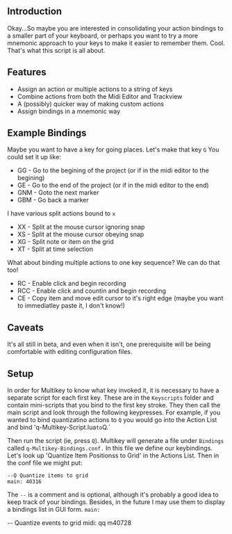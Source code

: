 ## Introduction
Okay...So maybe you are interested in consolidating your action bindings to a smaller part of your keyboard, or perhaps you want to try a more mnemonic approach to your keys to make it easier to remember them. Cool. That's what this script is all about. 

## Features
- Assign an action or multiple actions to a string of keys
- Combine actions from both the Midi Editor and Trackview
- A (possibly) quicker way of making custom actions
- Assign bindings in a mnemonic way

## Example Bindings
Maybe you want to have a key for going places. Let's make that key `G` You could set it up like:
- GG - Go to the begining of the project (or if in the midi editor to the begining)
- GE - Go to the end of the project (or if in the midi editor to the end)
- GNM - Goto the next marker
- GBM - Go back a marker

I have various split actions bound to `x`
- XX - Split at the mouse cursor ignoring snap
- XS - Split at the mouse cursor obeying snap
- XG - Split note or item on the grid
- XT - Split at time selection

What about binding multiple actions to one key sequence? We can do that too!
- RC - Enable click and begin recording
- RCC - Enable click and countin and begin recording
- CE - Copy item and move edit cursor to it's right edge (maybe you want to immediatley paste it, I don't know!)


## Caveats
It's all still in beta, and even when it isn't, one prerequisite will be being comfortable with editing configuration files.

## Setup
In order for Multikey to know what key invoked it, it is necessary to have a separate script for each first key. These are in the `Keyscripts` folder and contain mini-scripts that you bind to the first key stroke. They then call the main script and look through the following keypresses. For example, if you wanted to bind quantizatino actions to `Q` you would go into the Action List and bind 'q-Multikey-Script.lua` to `Q.`

Then run the script (ie, press `Q`). Multikey will generate a file under `Bindings` called `q-Multikey-Bindings.conf.` In this file we define our keybindings. Let's look up 'Quantize Item Positionss to Grid' in the Actions List. Then in the conf file we might put:

```
--Q Quantize items to grid
main: 40316
```

The `--` is a comment and is optional, although it's probably a good idea to keep track of your bindings. Besides, in the future I may use them to display a bindings list in GUI form. `main:` 


-- Quantize events to grid
midi: qq m40728
```
